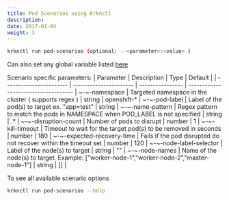 ```yaml
---
title: Pod Scenarios using Krknctl
description: 
date: 2017-01-04
weight: 3
---
```


```bash
krknctl run pod-scenarios (optional: --<parameter>:<value> )
```

Can also set any global variable listed [here](../all-scenario-env-krknctl.md)


Scenario specific parameters: 
| Parameter      | Description    | Type      |  Default | 
| ----------------------- | ----------------------    | ----------------  | ------------------------------------ | 
~-~-namespace | Targeted namespace in the cluster ( supports regex ) | string | openshift-* | 
~-~-pod-label | Label of the pod(s) to target ex. "app=test" | string | 
~-~-name-pattern | Regex pattern to match the pods in NAMESPACE when POD_LABEL is not specified | string | .* | 
~-~-disruption-count | Number of pods to disrupt | number | 1 | 
~-~-kill-timeout | Timeout to wait for the target pod(s) to be removed in seconds | number | 180 |
~-~-expected-recovery-time | Fails if the pod disrupted do not recover within the timeout set | number | 120 | 
~-~-node-label-selector | Label of the node(s) to target | string | "" | 
~-~-node-names | Name of the node(s) to target. Example: ["worker-node-1","worker-node-2","master-node-1"] | string | [] |

To see all available scenario options 
```bash
krknctl run pod-scenarios --help 
```